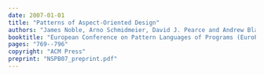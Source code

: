 ```yaml
---
date: 2007-01-01
title: "Patterns of Aspect-Oriented Design"
authors: "James Noble, Arno Schmidmeier, David J. Pearce and Andrew Black"
booktitle: "European Conference on Pattern Languages of Programs (EuroPLOP)"
pages: "769--796"
copyright: "ACM Press"
preprint: "NSPB07_preprint.pdf"
---
```


